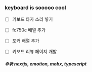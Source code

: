 ### keyboard is sooooo cool

- [ ] 키보드 타자 소리 넣기
- [ ] fc750c 배열 추가
- [ ] 포커 배열 추가
- [ ] 키보드 리뷰 페이지 개발

 
##### ⚙🛠 nextjs, emotion, mobx, typescript
